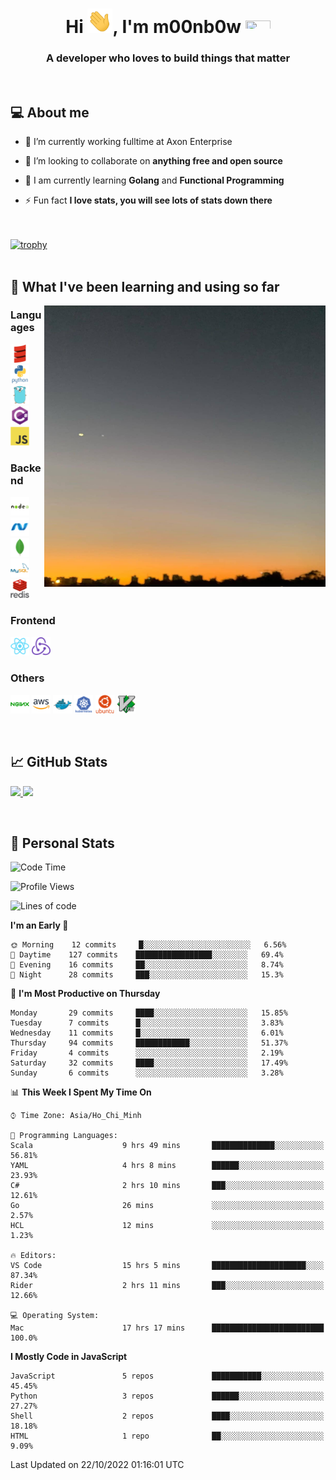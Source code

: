 <h1 align="center">Hi <img src="https://raw.githubusercontent.com/ABSphreak/ABSphreak/master/gifs/Hi.gif" width="40px" />,  I'm m00nb0w <img src="https://media.giphy.com/media/Xf7T7zOwZm9WbHvTap/giphy.gif" width="40px" height="20px"></h1>
<h3 align="center">A developer who loves to build things that matter</h3>

<br/>

## 💻 About me

- 🔭 I’m currently working fulltime at Axon Enterprise 

- 👯 I’m looking to collaborate on **anything free and open source**

- 🧠 I am currently learning **Golang** and **Functional Programming** 

- ⚡ Fun fact **I love stats, you will see lots of stats down there**



<br/><br/>[![trophy](https://github-profile-trophy.vercel.app/?username=m00nb0w&theme=nord&column=7)](https://github.com/ryo-ma/github-profile-trophy)<br/><br/>

## 🔧 What I've been learning and using so far

<img align="right" alt="readme" src="./assets/readme.jpg" width="450" height="450"/>

### Languages
<p align="left">
<img src="https://raw.githubusercontent.com/devicons/devicon/master/icons/scala/scala-original.svg" alt="scala" width="30" height="30" />
<img src="https://raw.githubusercontent.com/devicons/devicon/master/icons/python/python-original-wordmark.svg" alt="python" width="30" height="30" />
<img src="https://raw.githubusercontent.com/devicons/devicon/master/icons/go/go-original.svg" alt="go" width="30" height="30" />
<img src="https://raw.githubusercontent.com/devicons/devicon/master/icons/csharp/csharp-original.svg" alt="csharp" width="30" height="30" />
<img src="https://raw.githubusercontent.com/devicons/devicon/master/icons/javascript/javascript-original.svg" alt="js" width="30" height="30" />
</p>

### Backend
<p align="left">
<img src="https://raw.githubusercontent.com/devicons/devicon/master/icons/nodejs/nodejs-original-wordmark.svg" alt="nodejs" width="30" height="30" />
<img src="https://raw.githubusercontent.com/devicons/devicon/master/icons/dot-net/dot-net-original.svg" alt=".NET" width="30" height="30" />
<img src="https://raw.githubusercontent.com/devicons/devicon/master/icons/mongodb/mongodb-original.svg" alt="mongodb" width="30" height="30" />
<img src="https://raw.githubusercontent.com/devicons/devicon/master/icons/mysql/mysql-original-wordmark.svg" alt="mysql" width="30" height="30" />
<img src="https://raw.githubusercontent.com/devicons/devicon/master/icons/redis/redis-original-wordmark.svg" alt="redis" width="30" height="30" />
</p>

### Frontend
<p align="left">
<img src="https://raw.githubusercontent.com/devicons/devicon/master/icons/react/react-original.svg" alt="react" width="30" height="30" />
<img src="https://raw.githubusercontent.com/devicons/devicon/master/icons/redux/redux-original.svg" alt=".NET" width="30" height="30" />
</p>

### Others
<p align="left">
<img src="https://raw.githubusercontent.com/devicons/devicon/master/icons/nginx/nginx-original.svg" alt="nginx" width="30" height="30" />
<img src="https://raw.githubusercontent.com/github/explore/80688e429a7d4ef2fca1e82350fe8e3517d3494d/topics/aws/aws.png" alt="aws" width="30" height="30" />
<img src="https://raw.githubusercontent.com/devicons/devicon/master/icons/docker/docker-original.svg" alt="Docker" width="30" height="30" />
<img src="https://raw.githubusercontent.com/devicons/devicon/master/icons/kubernetes/kubernetes-plain-wordmark.svg" alt="Kubernetes" width="30" height="30" />
<img src="https://raw.githubusercontent.com/devicons/devicon/master/icons/ubuntu/ubuntu-plain-wordmark.svg" alt="Ubuntu" width="30" height="30" />
<img src="https://raw.githubusercontent.com/devicons/devicon/master/icons/vim/vim-original.svg" alt="Vim" width="30" height="30" />
</p>

<br/>

## 📈 GitHub Stats

<p>
<a href="https://github.com/m00nb0w">
  <img height="180em" src="https://github-readme-stats.vercel.app/api?username=m00nb0w&count_private=true&show_icons=true&include_all_commits=true&theme=darcula" />
  <img height="180em" src="http://github-readme-streak-stats.herokuapp.com?user=m00nb0w&theme=dark" />
</a>
</p>

<br/>

## 💪 Personal Stats
<!--START_SECTION:waka-->
![Code Time](http://img.shields.io/badge/Code%20Time-1%2C999%20hrs%204%20mins-blue)

![Profile Views](http://img.shields.io/badge/Profile%20Views-1-blue)

![Lines of code](https://img.shields.io/badge/From%20Hello%20World%20I%27ve%20Written-8%20Million%20lines%20of%20code-blue)

**I'm an Early 🐤** 

```text
🌞 Morning    12 commits     █░░░░░░░░░░░░░░░░░░░░░░░░   6.56% 
🌆 Daytime    127 commits    █████████████████░░░░░░░░   69.4% 
🌃 Evening    16 commits     ██░░░░░░░░░░░░░░░░░░░░░░░   8.74% 
🌙 Night      28 commits     ███░░░░░░░░░░░░░░░░░░░░░░   15.3%

```
📅 **I'm Most Productive on Thursday** 

```text
Monday       29 commits     ████░░░░░░░░░░░░░░░░░░░░░   15.85% 
Tuesday      7 commits      █░░░░░░░░░░░░░░░░░░░░░░░░   3.83% 
Wednesday    11 commits     █░░░░░░░░░░░░░░░░░░░░░░░░   6.01% 
Thursday     94 commits     ████████████░░░░░░░░░░░░░   51.37% 
Friday       4 commits      ░░░░░░░░░░░░░░░░░░░░░░░░░   2.19% 
Saturday     32 commits     ████░░░░░░░░░░░░░░░░░░░░░   17.49% 
Sunday       6 commits      ░░░░░░░░░░░░░░░░░░░░░░░░░   3.28%

```


📊 **This Week I Spent My Time On** 

```text
⌚︎ Time Zone: Asia/Ho_Chi_Minh

💬 Programming Languages: 
Scala                    9 hrs 49 mins       ██████████████░░░░░░░░░░░   56.81% 
YAML                     4 hrs 8 mins        ██████░░░░░░░░░░░░░░░░░░░   23.93% 
C#                       2 hrs 10 mins       ███░░░░░░░░░░░░░░░░░░░░░░   12.61% 
Go                       26 mins             ░░░░░░░░░░░░░░░░░░░░░░░░░   2.57% 
HCL                      12 mins             ░░░░░░░░░░░░░░░░░░░░░░░░░   1.23%

🔥 Editors: 
VS Code                  15 hrs 5 mins       █████████████████████░░░░   87.34% 
Rider                    2 hrs 11 mins       ███░░░░░░░░░░░░░░░░░░░░░░   12.66%

💻 Operating System: 
Mac                      17 hrs 17 mins      █████████████████████████   100.0%

```

**I Mostly Code in JavaScript** 

```text
JavaScript               5 repos             ███████████░░░░░░░░░░░░░░   45.45% 
Python                   3 repos             ██████░░░░░░░░░░░░░░░░░░░   27.27% 
Shell                    2 repos             ████░░░░░░░░░░░░░░░░░░░░░   18.18% 
HTML                     1 repo              ██░░░░░░░░░░░░░░░░░░░░░░░   9.09%

```



 Last Updated on 22/10/2022 01:16:01 UTC
<!--END_SECTION:waka-->
